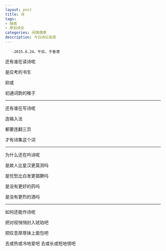 ```yaml
---
layout: post
title: 诗
tags:
- 随感
- 原创诗文
categories: 闲情偶寄
description: 今日诗坛有感
---
```

       -2015.6.24，午后，于香港

还有谁在读诗呢

是应考的书生

抑或

初通词韵的稚子

---

还有谁在写诗呢

连输入法

都要连翻三页

才有诗集这个词

---

为什么还在吟诗呢

是故人比星汉更莫测吗

是忧愁比白发更猖獗吗

是没有更好的药吗

是没有更烈的酒吗

---

如何还能作诗呢

把对视悄悄封入琥珀吧

把叹息厚厚抹上面包吧

去或热或冷地爱吧
去或长或短地恨吧
